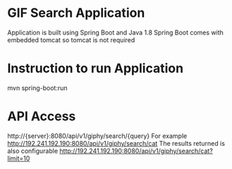 GIF Search Application
======================================================
Application is built using Spring Boot and Java 1.8
Spring Boot comes with embedded tomcat so tomcat is not required

Instruction to run Application
=====================================================
mvn spring-boot:run

API Access
=====================================================
http://{server}:8080/api/v1/giphy/search/{query}
For example
http://192.241.192.190:8080/api/v1/giphy/search/cat
The results returned is also configurable
http://192.241.192.190:8080/api/v1/giphy/search/cat?limit=10
